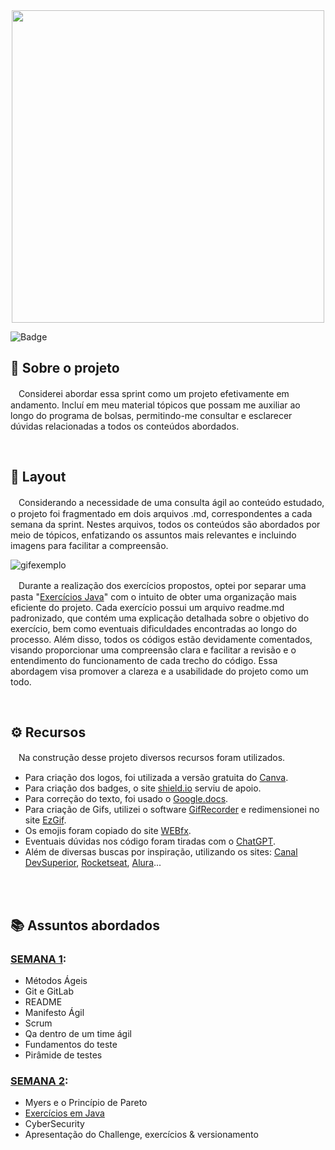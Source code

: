 <div align="center">
  <img src="https://gitlab.com/letsquicia/compass/-/raw/main/images/sprint1.JPG" width="500px">
</div>

![Badge](https://img.shields.io/badge/Sprint1-Em_Andamento-%237159c1?style=for-the-badge&logo=ghost)

## 🔎 Sobre o projeto
ㅤConsiderei abordar essa sprint como um projeto efetivamente em andamento. Incluí em meu material tópicos que possam me auxiliar ao longo do programa de bolsas, permitindo-me consultar e esclarecer dúvidas relacionadas a todos os conteúdos abordados.
<br>

<br>

## 🎨 Layout 
ㅤConsiderando a necessidade de uma consulta ágil ao conteúdo estudado, o projeto foi fragmentado em dois arquivos .md, correspondentes a cada semana da sprint. Nestes arquivos, todos os conteúdos são abordados por meio de tópicos, enfatizando os assuntos mais relevantes e incluindo imagens para facilitar a compreensão.

![gifexemplo](https://gitlab.com/letsquicia/compass/-/raw/main/images/gif1n.gif)

ㅤDurante a realização dos exercícios propostos, optei por separar uma pasta "[Exercícios Java](https://gitlab.com/letsquicia/compass/-/tree/main/Sprint%201%20-%20Processos%20%C3%81geis%20e%20Fundamentos%20de%20Teste/Exerc%C3%ADcios%20Java)" com o intuito de obter uma organização mais eficiente do projeto. Cada exercício possui um arquivo readme.md padronizado, que contém uma explicação detalhada sobre o objetivo do exercício, bem como eventuais dificuldades encontradas ao longo do processo. Além disso, todos os códigos estão devidamente comentados, visando proporcionar uma compreensão clara e facilitar a revisão e o entendimento do funcionamento de cada trecho do código. Essa abordagem visa promover a clareza e a usabilidade do projeto como um todo.
<br>

<br>

## ⚙ Recursos
ㅤNa construção desse projeto diversos recursos foram utilizados.
* Para criação dos logos, foi utilizada a versão gratuita do [Canva](https://www.canva.com/). 
* Para criação dos badges, o site [shield.io](https://shields.io/) serviu de apoio. 
* Para correção do texto, foi usado o [Google.docs](https://docs.google.com/document/u/0/?tgif=c). 
* Para criação de Gifs, utilizei o software [GifRecorder](https://www.gifrecorder.com/download.htm) e redimensionei no site [EzGif](https://ezgif.com/).
* Os emojis foram copiado do site [WEBfx](https://www.webfx.com/tools/emoji-cheat-sheet/).
* Eventuais dúvidas nos código foram tiradas com o [ChatGPT](https://chat.openai.com/auth/login). 
* Além de diversas buscas por inspiração, utilizando os sites: [Canal DevSuperior](https://www.youtube.com/watch?v=jIa8R69pKh8&ab_channel=DevSuperior), [Rocketseat](https://blog.rocketseat.com.br/como-fazer-um-bom-readme/#-logo-ou-banner), [Alura](https://www.alura.com.br/artigos/escrever-bom-readme)... 
<br>
<br>

## 📚 Assuntos abordados
### [SEMANA 1](https://gitlab.com/letsquicia/compass/-/blob/main/Sprint%201%20-%20Processos%20%C3%81geis%20e%20Fundamentos%20de%20Teste/SEMANA%201.md):
* Métodos Ágeis
* Git e GitLab
* README
* Manifesto Ágil
* Scrum
* Qa dentro de um time ágil
* Fundamentos do teste
* Pirâmide de testes

### [SEMANA 2](https://gitlab.com/letsquicia/compass/-/blob/main/Sprint%201%20-%20Processos%20%C3%81geis%20e%20Fundamentos%20de%20Teste/SEMANA%202.md):
* Myers e o Princípio de Pareto
* [Exercícios em Java](https://gitlab.com/letsquicia/compass/-/tree/main/Sprint%201%20-%20Processos%20%C3%81geis%20e%20Fundamentos%20de%20Teste/Exerc%C3%ADcios%20Java) 
* CyberSecurity
* Apresentação do Challenge, exercícios & versionamento





